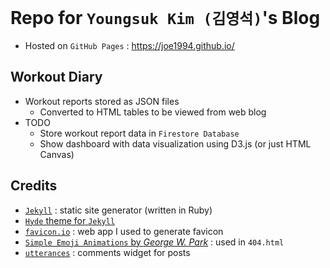 # Repo for `Youngsuk Kim (김영석)`'s Blog
* Hosted on `GitHub Pages` : https://joe1994.github.io/

## Workout Diary
* Workout reports stored as JSON files
  * Converted to HTML tables to be viewed from web blog
* TODO
  * Store workout report data in `Firestore Database`
  * Show dashboard with data visualization using D3.js (or just HTML Canvas)

## Credits
* [`Jekyll`](https://jekyllrb.com/) : static site generator (written in Ruby)
* [`Hyde` theme for `Jekyll`](https://hyde.getpoole.com/)
* [`favicon.io`](https://favicon.io/favicon-generator/) : web app I used to generate favicon
* [`Simple Emoji Animations` by *George W. Park*](https://codepen.io/GeorgePark/pen/aazBGj) : used in `404.html`
* [`utterances`](https://github.com/utterance/utterances) : comments widget for posts
